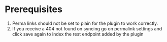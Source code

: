 # Prerequisites
1. Perma links should not be set to plain for the plugin to work correctly.
2. If you receive a 404 not found on syncing go on permalink settings and click save again to index the rest endpoint added by the plugin